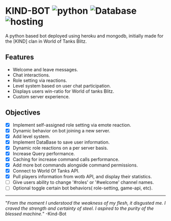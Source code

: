 # KIND-BOT ![python](https://img.shields.io/badge/-python-green) ![Database](https://img.shields.io/badge/-MongoDB-blue) ![hosting](https://img.shields.io/badge/hosted-Heroku-blueviolet)
A python based bot deployed using heroku and mongodb, initially made for the [KIND] clan in World of Tanks Blitz.

Features
--------
- Welcome and leave messages.
- Chat interactions.
- Role setting via reactions.
- Level system based on user chat participation.
- Displays users win-ratio for World of tanks Blitz.
- Custom server experience.

Objectives
----
- [x] Implement self-assigned role setting via emote reaction.
- [x] Dynamic behavior on bot joining a new server.
- [x] Add level system.
- [x] Implement DataBase to save user information.
- [x] Dynamic role reactions on a per server basis.
- [x] Increase Query performance.
- [x] Caching for increase command calls performance.
- [x] Add more bot commands alongside command permissions.
- [x] Connect to World Of Tanks API.
- [x] Pull players information from wotb API, and display their statistics.
- [ ] Give users ability to change '#roles' or '#welcome' channel names.
- [ ] Optional toggle certain bot behaviors( role-setting, game-api, etc).
----

"*From the moment I understood the weakness of my flesh, it disgusted me.
I craved the strength and certainty of steel.
I aspired to the purity of the blessed machine.*"
 -Kind-Bot
